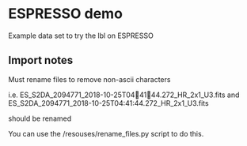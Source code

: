 # ESPRESSO demo

Example data set to try the lbl on ESPRESSO


## Import notes

Must rename files to remove non-ascii characters

i.e.
ES_S2DA_2094771_2018-10-25T044144.272_HR_2x1_U3.fits
and
ES_S2DA_2094771_2018-10-25T04:41:44.272_HR_2x1_U3.fits

should be renamed

You can use the /resouses/rename_files.py script to do this.